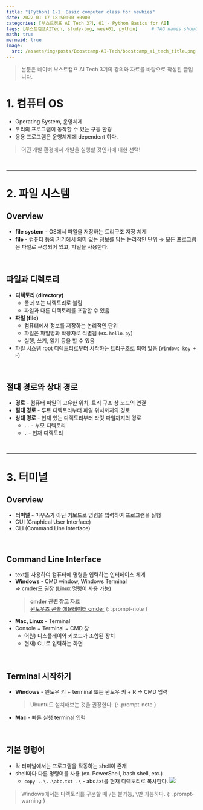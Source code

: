 ```yaml
---
title: "[Python] 1-1. Basic computer class for newbies"
date: 2022-01-17 18:50:00 +0900
categories: [부스트캠프 AI Tech 3기, 01 - Python Basics for AI]
tags: [부스트캠프AITech, study-log, week01, python]     # TAG names should always be lowercase
math: true
mermaid: true
image: 
  src: /assets/img/posts/Boostcamp-AI-Tech/boostcamp_ai_tech_title.png
---
```

> 본문은 네이버 부스트캠프 AI Tech 3기의 강의와 자료를 바탕으로 작성된 글입니다.

# **1. 컴퓨터 OS**
- Operating System, 운영체제
- 우리의 프로그램이 동작할 수 있는 구동 환경
- 응용 프로그램은 운영체제에 dependent 하다.

> 어떤 개발 환경에서 개발을 실행할 것인가에 대한 선택!

<br>

-------

# **2. 파일 시스템**
## **Overview**
- **file system** - OS에서 파일을 저장하는 트리구조 저장 체계
- **file** - 컴퓨터 등의 기기에서 의미 있는 정보를 담는 논리적인 단위
  ⇒ 모든 프로그램은 파일로 구성되어 있고, 파일을 사용한다.

<br>

## **파일과 디렉토리**
- **디렉토리 (directory)**
    - 폴더 또는 디렉토리로 불림
    - 파일과 다른 디렉토리를 포함할 수 있음
- **파일 (file)**
    - 컴퓨터에서 정보를 저장하는 논리적인 단위
    - 파일은 파일명과 확장자로 식별됨 (ex. `hello.py`)
    - 실행, 쓰기, 읽기 등을 할 수 있음
- 파일 시스템 root 디렉토리로부터 시작하는 트리구조로 되어 있음 (`Windows key + E`)
    
<br>

## **절대 경로와 상대 경로**
- **경로** - 컴퓨터 파일의 고유한 위치, 트리 구조 상 노드의 연결
- **절대 경로** - 루트 디렉토리부터 파일 위치까지의 경로
- **상대 경로** - 현재 있는 디렉토리부터 타깃 파일까지의 경로
    - `..` - 부모 디렉토리
    - `.` - 현재 디렉토리

<br>

-------
# **3. 터미널**
## **Overview**
- **터미널** - 마우스가 아닌 키보드로 명령을 입력하여 프로그램을 실행
- GUI (Graphical User Interface)
- CLI (Command Line Interface)

<br>

## **Command Line Interface**
- text를 사용하여 컴퓨터에 명령을 입력하는 인터페이스 체계
- **Windows** - CMD window, Windows Terminal  
    ⇒ cmder도 권장 (Linux 명령어 사용 가능) 
    > **cmder 관련 참고 자료**  
    > [윈도우즈 콘솔 에뮬레이터 cmder](https://webdir.tistory.com/548)
    {: .prompt-note }
- **Mac, Linux** - Terminal
- Console = Terminal = CMD 창
    - 어원) 디스플레이와 키보드가 조합된 장치
    - 현재) CLI로 입력하는 화면

<br>

## **Terminal 시작하기**
- **Windows** - 윈도우 키 + terminal 또는 윈도우 키 + R → CMD 입력
    > Ubuntu도 설치해보는 것을 권장한다.
    {: .prompt-note }
- **Mac** - 빠른 실행 terminal 입력

<br>

## **기본 명령어**
- 각 터미널에서는 프로그램을 작동하는 shell이 존재
- shell마다 다른 명령어를 사용 (ex. PowerShell, bash shell, etc.)
    - `copy ..\..\abc.txt .\` - abc.txt를 현재 디렉토리로 복사한다.
  ![](https://s3.us-west-2.amazonaws.com/secure.notion-static.com/235c2ce7-1121-4df8-8ae0-601090efcc32/Untitled.png?X-Amz-Algorithm=AWS4-HMAC-SHA256&X-Amz-Content-Sha256=UNSIGNED-PAYLOAD&X-Amz-Credential=AKIAT73L2G45EIPT3X45%2F20220206%2Fus-west-2%2Fs3%2Faws4_request&X-Amz-Date=20220206T055324Z&X-Amz-Expires=86400&X-Amz-Signature=9e3e21582ffafaf598a03496619b0171dcdb82aa0a94ff6a2b460e50c2a46eba&X-Amz-SignedHeaders=host&response-content-disposition=filename%20%3D%22Untitled.png%22&x-id=GetObject)

> Windows에서는 디렉토리를 구분할 때 `/`는 불가능, `\`만 가능하다.
{: .prompt-warning }
